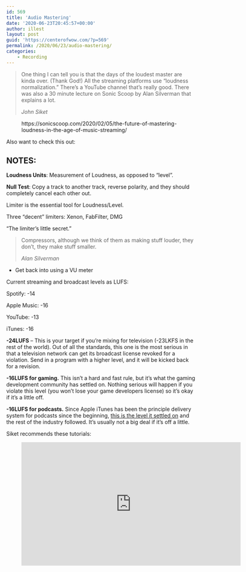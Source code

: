```yaml
---
id: 569
title: 'Audio Mastering'
date: '2020-06-23T20:45:57+00:00'
author: illest
layout: post
guid: 'https://centerofwow.com/?p=569'
permalink: /2020/06/23/audio-mastering/
categories:
    - Recording
---
```


> One thing I can tell you is that the days of the loudest master are kinda over. (Thank God!) All the streaming platforms use “loudness normalization.” There’s a YouTube channel that’s really good. There was also a 30 minute lecture on Sonic Scoop by Alan Silverman that explains a lot.
> 
> <cite>John Siket</cite>

<figure class="wp-block-embed-wordpress wp-block-embed is-type-wp-embed is-provider-sonicscoop"><div class="wp-block-embed__wrapper">https://sonicscoop.com/2020/02/05/the-future-of-mastering-loudness-in-the-age-of-music-streaming/ </div></figure>Also want to check this out: <https://whylogicprorules.com/mastering-logic-pro-x/>

## NOTES:

**Loudness Units**: Measurement of Loudness, as opposed to “level”.

**Null Test**: Copy a track to another track, reverse polarity, and they should completely cancel each other out.

Limiter is the essential tool for Loudness/Level.

Three “decent” limiters: Xenon, FabFilter, DMG

“The limiter’s little secret.”

> Compressors, although we think of them as making stuff louder, they don’t, they make stuff smaller.
> 
> <cite>Alan Silverman</cite>

- Get back into using a VU meter

Current streaming and broadcast levels as LUFS:

Spotify: -14

Apple Music: -16

YouTube: -13

iTunes: -16

**-24LUFS** – This is your target if you’re mixing for television (-23LKFS in the rest of the world). Out of all the standards, this one is the most serious in that a television network can get its broadcast license revoked for a violation. Send in a program with a higher level, and it will be kicked back for a revision.

**-16LUFS for gaming.** This isn’t a hard and fast rule, but it’s what the gaming development community has settled on. Nothing serious will happen if you violate this level (you won’t lose your game developers license) so it’s okay if it’s a little off.

**-16LUFS for podcasts.** Since Apple iTunes has been the principle delivery system for podcasts since the beginning, [this is the level it settled on](https://help.apple.com/itc/podcastsbestpractices/#/itcd55a9646a?utm_source=podnews.net&utm_medium=web&utm_campaign=podnews.net:2018-10-09) and the rest of the industry followed. It’s usually not a big deal if it’s off a little.

Siket recommends these tutorials:

<figure class="wp-block-embed-youtube wp-block-embed is-type-video is-provider-youtube wp-embed-aspect-16-9 wp-has-aspect-ratio"><div class="wp-block-embed__wrapper"><iframe allow="accelerometer; autoplay; clipboard-write; encrypted-media; gyroscope; picture-in-picture; web-share" allowfullscreen="" frameborder="0" height="326" loading="lazy" referrerpolicy="strict-origin-when-cross-origin" src="https://www.youtube.com/embed/videoseries?list=PLimWHcn2lzqLojWnbR4MY8WYzIifPrmqZ" title="Home Mastering" width="580"></iframe></div></figure>